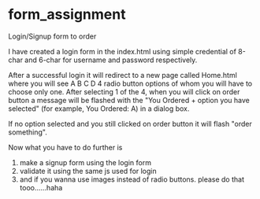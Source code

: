 # form_assignment
Login/Signup form to order

I have created a login form in the index.html using simple credential of 8-char and 6-char for username and password respectively.

After a successful login it will redirect to a new page called Home.html where you will see A B C D 4 radio button options of whom you will have to choose only one.
After selecting 1 of the 4, when you will click on order button a message will be flashed with the "You Ordered + option you have selected"
(for example, You Ordered: A) in a dialog box.

If no option selected and you still clicked on order button it will flash "order something".

Now what you have to do further is
1. make a signup form using the login form 
2. validate it using the same js used for login
3. and if you wanna use images instead of radio buttons. please do that tooo......haha
